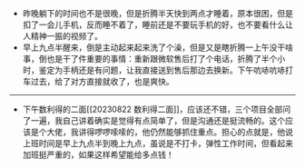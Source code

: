 - 昨晚躺下的时间也不是很晚，但是折腾半天快到两点才睡着，原本很困，但是扣了一会儿手机，反而睡不着了，睡前还是不要玩手机的好，也不要看什么让人精神一振的视频了。
- 早上九点半醒来，倒是主动起来起来洗了个澡，但是又是瞎折腾一上午没干啥事，倒也是干了件重要的事情：重新跟微软售后打了个电话，折腾了半个小时，鉴定为手柄还是有问题，让我直接送到售后那边去换新。下午吭哧吭哧打车过去，给了对方直接就收了，也是爽快。
- ---
- 下午数利得的二面[[20230822 数利得二面]]，应该还不错，三个项目全部问了一遍，我自己讲着确实是觉得有点简单了，但是沟通还是挺流畅的。这个应该是个大佬，我讲得啰啰嗦嗦的，他仍然能够抓住重点。担心的点就是，他说上班时间是早上九点半到晚上九点，虽说是不打卡，弹性工作时间，但看起来加班挺严重的，如果这样希望能给多点钱！